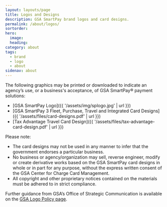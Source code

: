 ```yaml
---
layout: layouts/page
title: Logos and Designs
description: GSA SmartPay brand logos and card designs.
permalink: /about/logos/
sortorder:
hero:
  image: 
  heading: 
category: about
tags:
  - brand
  - logo
  - about
sidenav: about
---
```


The following graphics may be printed or downloaded to indicate an agency’s use, or a business's acceptance, of GSA SmartPay® payment solutions:

- [GSA SmartPay Logo]({{ '/assets/img/splogo.jpg' | url }})
- [GSA SmartPay 3 Fleet, Purchase, Travel and Integrated Card Designs]({{ '/assets/files/card-designs.pdf' | url }})
- [Tax Advantage Travel Card Design]({{ '/assets/files/tax-advantage-card-design.pdf' | url }})

Please note:
- The card designs may not be used in any manner to infer that the government endorses a particular business.
- No business or agency/organization may sell, reverse engineer, modify or create derivative works based on the GSA SmartPay card designs in whole or in part for any purpose, without the express written consent of the GSA Center for Charge Card Management. 
- All copyright and other proprietary notices contained on the materials must be adhered to in strict compliance.

Further guidance from GSA’s Office of Strategic Communication is available on the [GSA Logo Policy page](https://www.gsa.gov/reference/gsa-logo-policy).